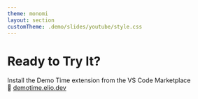 ```yaml
---
theme: monomi
layout: section
customTheme: .demo/slides/youtube/style.css
---
```


# Ready to Try It?

Install the Demo Time extension from the VS Code Marketplace  
🔗 [demotime.elio.dev](https://demotime.elio.dev)
